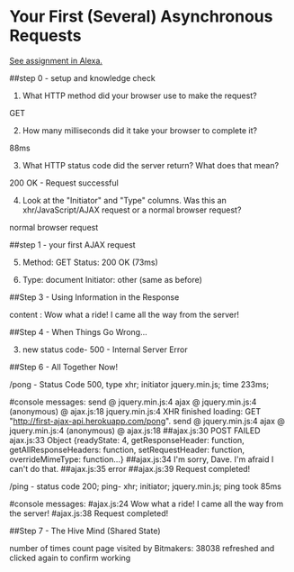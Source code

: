 # Your First (Several) Asynchronous Requests

[See assignment in Alexa.](https://alexa.bitmaker.co/cohorts/67/assignments/2055/latest)

##step 0 - setup and knowledge check

1. What HTTP method did your browser use to make the request?

GET

2. How many milliseconds did it take your browser to complete it?

88ms

3. What HTTP status code did the server return? What does that mean?

200 OK - Request successful

4. Look at the "Initiator" and "Type" columns. Was this an xhr/JavaScript/AJAX request or a normal browser request?

normal browser request

##step 1 - your first AJAX request

5. Method: GET     Status: 200 OK (73ms)

6. Type:  document      Initiator: other (same as before)


##Step 3 - Using Information in the Response

content : Wow what a ride! I came all the way from the server!

##Step 4 - When Things Go Wrong...

3. new status code- 500 - Internal Server Error


##Step 6 - All Together Now!

/pong - Status Code 500, type xhr; initiator jquery.min.js; time 233ms;

#console messages:
send @ jquery.min.js:4
ajax @ jquery.min.js:4
(anonymous) @ ajax.js:18
jquery.min.js:4 XHR finished loading: GET "http://first-ajax-api.herokuapp.com/pong".
send @ jquery.min.js:4
ajax @ jquery.min.js:4
(anonymous) @ ajax.js:18
##ajax.js:30 POST FAILED
ajax.js:33 Object {readyState: 4, getResponseHeader: function, getAllResponseHeaders: function, setRequestHeader: function, overrideMimeType: function…}
##ajax.js:34 I'm sorry, Dave. I'm afraid I can't do that.
##ajax.js:35 error
##ajax.js:39 Request completed!

/ping - status code 200; ping-  xhr; initiator;  jquery.min.js; ping took 85ms

#console messages:
#ajax.js:24 Wow what a ride! I came all the way from the server!
#ajax.js:38 Request completed!


##Step 7 - The Hive Mind (Shared State)

number of times count page visited by Bitmakers: 38038
refreshed and clicked again to confirm working
